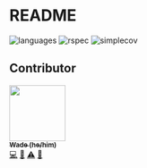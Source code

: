 # README
![languages](https://img.shields.io/github/languages/top/WadeNaughton/rails-engine-lite?color=red)
![rspec](https://img.shields.io/gem/v/rspec?color=blue&label=rspec)
![simplecov](https://img.shields.io/gem/v/simplecov?color=blue&label=simplecov)


## **Contributor**

 <td align="center"><a href="https://github.com/wadenaughton"><img src="https://avatars.githubusercontent.com/u/90228086?v=4" width="100px;" alt=""/><br /><sub><b>Wade (he/him)</b></sub></a><br /><a href="https://github.com/WadeNaughton/rails-engine-lite/commits?author=wadenaughton" title="Code">💻</a> <a href="#ideas-wadenaughton" title="Ideas, Planning, & Feedback">🤔</a> <a href="https://github.com/WadeNaughton/rails-engine-lite/commits?author=wadenaughton" title="Tests">⚠️</a> <a href="https://github.com/WadeNaughton/rails-engine-lite/pulls?q=is%3Apr+reviewed-by%3Ajwadenaughton" title="Reviewed Pull Requests">👀</a></td>
